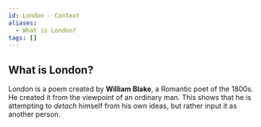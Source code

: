 ```yaml
---
id: London - Context
aliases:
  - What is London?
tags: []
---
```


## What is London?

London is a poem created by **William Blake**, a Romantic poet of the 1800s. He created it from the viewpoint of an ordinary man.
This shows that he is attempting to _detach_ himself from his own ideas, but rather input it as another person.

